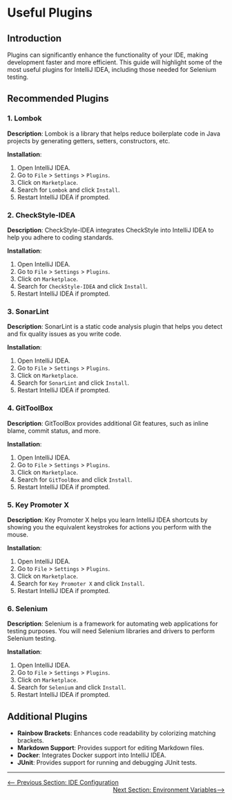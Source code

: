 # Useful Plugins

## Introduction

Plugins can significantly enhance the functionality of your IDE, making development faster and more efficient. This guide will highlight some of the most useful plugins for IntelliJ IDEA, including those needed for Selenium testing.

## Recommended Plugins

### 1. Lombok

**Description**: Lombok is a library that helps reduce boilerplate code in Java projects by generating getters, setters, constructors, etc.

**Installation**:
1. Open IntelliJ IDEA.
2. Go to `File` > `Settings` > `Plugins`.
3. Click on `Marketplace`.
4. Search for `Lombok` and click `Install`.
5. Restart IntelliJ IDEA if prompted.

### 2. CheckStyle-IDEA

**Description**: CheckStyle-IDEA integrates CheckStyle into IntelliJ IDEA to help you adhere to coding standards.

**Installation**:
1. Open IntelliJ IDEA.
2. Go to `File` > `Settings` > `Plugins`.
3. Click on `Marketplace`.
4. Search for `CheckStyle-IDEA` and click `Install`.
5. Restart IntelliJ IDEA if prompted.

### 3. SonarLint

**Description**: SonarLint is a static code analysis plugin that helps you detect and fix quality issues as you write code.

**Installation**:
1. Open IntelliJ IDEA.
2. Go to `File` > `Settings` > `Plugins`.
3. Click on `Marketplace`.
4. Search for `SonarLint` and click `Install`.
5. Restart IntelliJ IDEA if prompted.

### 4. GitToolBox

**Description**: GitToolBox provides additional Git features, such as inline blame, commit status, and more.

**Installation**:
1. Open IntelliJ IDEA.
2. Go to `File` > `Settings` > `Plugins`.
3. Click on `Marketplace`.
4. Search for `GitToolBox` and click `Install`.
5. Restart IntelliJ IDEA if prompted.

### 5. Key Promoter X

**Description**: Key Promoter X helps you learn IntelliJ IDEA shortcuts by showing you the equivalent keystrokes for actions you perform with the mouse.

**Installation**:
1. Open IntelliJ IDEA.
2. Go to `File` > `Settings` > `Plugins`.
3. Click on `Marketplace`.
4. Search for `Key Promoter X` and click `Install`.
5. Restart IntelliJ IDEA if prompted.

### 6. Selenium

**Description**: Selenium is a framework for automating web applications for testing purposes. You will need Selenium libraries and drivers to perform Selenium testing.

**Installation**:
1. Open IntelliJ IDEA.
2. Go to `File` > `Settings` > `Plugins`.
3. Click on `Marketplace`.
4. Search for `Selenium` and click `Install`.
5. Restart IntelliJ IDEA if prompted.

## Additional Plugins

- **Rainbow Brackets**: Enhances code readability by colorizing matching brackets.
- **Markdown Support**: Provides support for editing Markdown files.
- **Docker**: Integrates Docker support into IntelliJ IDEA.
- **JUnit**: Provides support for running and debugging JUnit tests.

---

<div style="width: 100%">
<a href='ide-configuration.md'><-- Previous Section: IDE Configuration</a>
<div align="right"><a href='environment-variables.md'>Next Section: Environment Variables--></a></div>
</div>
